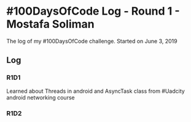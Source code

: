 # #100DaysOfCode Log - Round 1 - Mostafa Soliman

The log of my #100DaysOfCode challenge. Started on June 3, 2019

## Log

### R1D1 
Learned about Threads in android and AsyncTask class from #Uadcity android networking course 

### R1D2
